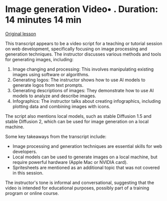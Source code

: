 # Image generation Video• . Duration: 14 minutes 14 min

[Original lesson](https://www.coursera.org/learn/uol-web-development/lecture/zTw92/image-generation)

This transcript appears to be a video script for a teaching or tutorial session on web development, specifically focusing on image processing and generation techniques. The instructor discusses various methods and tools for generating images, including:

1. Image changing and processing: This involves manipulating existing images using software or algorithms.
2. Generating logos: The instructor shows how to use AI models to generate logos from text prompts.
3. Generating descriptions of images: They demonstrate how to use AI models to analyze and describe images.
4. Infographics: The instructor talks about creating infographics, including plotting data and combining images with icons.

The script also mentions local models, such as stable Diffusion 1.5 and stable Diffusion 2, which can be used for image generation on a local machine.

Some key takeaways from the transcript include:

* Image processing and generation techniques are essential skills for web developers.
* Local models can be used to generate images on a local machine, but require powerful hardware (Apple Mac or NVIDIA card).
* Spritesheets are mentioned as an additional topic that was not covered in this session.

The instructor's tone is informal and conversational, suggesting that the video is intended for educational purposes, possibly part of a training program or online course.

